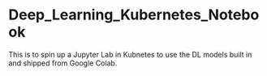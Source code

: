 # Deep_Learning_Kubernetes_Notebook
This is to spin up a Jupyter Lab in Kubnetes to use the DL models built in and shipped from Google Colab.
